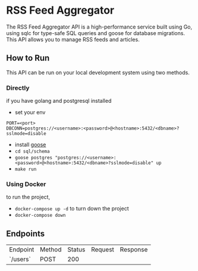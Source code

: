 # RSS Feed Aggregator
The RSS Feed Aggregator API is a high-performance service built using Go, 
using sqlc for type-safe SQL queries and goose for database migrations. 
This API allows you to manage RSS feeds and articles.

## How to Run
This API can be run on your local development system using two methods.

### Directly
if you have golang and postgresql installed
- set your env 
```
PORT=<port>
DBCONN=postgres://<username>:<password>@<hostname>:5432/<dbname>?sslmode=disable
```
- install [goose](https://github.com/pressly/goose)
- `cd sql/schema`
- `goose postgres "postgres://<username>:<password>@<hostname>:5432/<dbname>?sslmode=disable" up`
- `make run`

### Using Docker
to run the project,
- `docker-compose up -d`
to turn down the project
- `docker-compose down`

## Endpoints 
<table>
  <tr>
    <td>Endpoint</td><td>Method</td><td>Status</td><td>Request</td><td>Response</td>
  </tr>
  <td>
    `/users`
  </td>
  <td>
    POST
  </td>
  <td>
    200
  </td>
  <td>
    
  </td>
  
</table>

